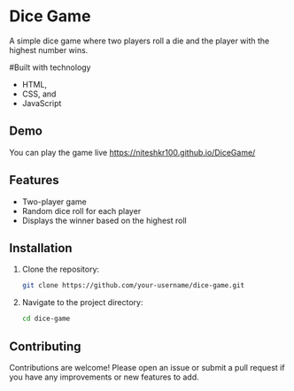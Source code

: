 # Dice Game

A simple dice game where two players roll a die and the player with the highest number wins.

#Built with technology

- HTML, 
- CSS, and 
- JavaScript

## Demo

You can play the game live https://niteshkr100.github.io/DiceGame/

## Features

- Two-player game
- Random dice roll for each player
- Displays the winner based on the highest roll

 ## Installation

1. Clone the repository:
    ```sh
    git clone https://github.com/your-username/dice-game.git
    ```

2. Navigate to the project directory:
    ```sh
    cd dice-game
    ```

## Contributing

Contributions are welcome! Please open an issue or submit a pull request if you have any improvements or new features to add.

